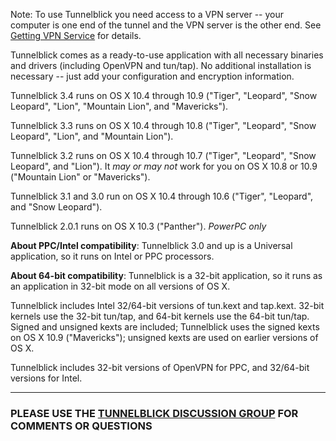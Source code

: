 Note: To use Tunnelblick you need access to a VPN server -- your computer is one end of the tunnel and the VPN server is the other end. See [Getting VPN Service](cGettingVPNService.md) for details.

Tunnelblick comes as a ready-to-use application with all necessary binaries and drivers (including OpenVPN and tun/tap). No additional installation is necessary -- just add your configuration and encryption information.

Tunnelblick 3.4 runs on OS X 10.4 through 10.9 ("Tiger", "Leopard", "Snow Leopard", "Lion", "Mountain Lion", and "Mavericks").

Tunnelblick 3.3 runs on OS X 10.4 through 10.8 ("Tiger", "Leopard", "Snow Leopard", "Lion", and "Mountain Lion").

Tunnelblick 3.2 runs on OS X 10.4 through 10.7 ("Tiger", "Leopard", "Snow Leopard", and  "Lion"). It _may or may not_ work for you on OS X 10.8 or 10.9 ("Mountain Lion" or "Mavericks").

Tunnelblick 3.1 and 3.0 run on OS X 10.4 through 10.6 ("Tiger", "Leopard", and "Snow Leopard").

Tunnelblick 2.0.1 runs on OS X 10.3 ("Panther"). _PowerPC only_

**About PPC/Intel compatibility**: Tunnelblick 3.0 and up is a Universal application, so it runs on Intel or PPC processors.

**About 64-bit compatibility**: Tunnelblick is a 32-bit application, so it runs as an application in 32-bit mode on all versions of OS X.

Tunnelblick includes Intel 32/64-bit versions of tun.kext and tap.kext. 32-bit kernels use the 32-bit tun/tap, and 64-bit kernels use the 64-bit tun/tap. Signed and unsigned kexts are included; Tunnelblick uses the signed kexts on OS X 10.9 ("Mavericks"); unsigned kexts are used on earlier versions of OS X.

Tunnelblick includes 32-bit versions of OpenVPN for PPC, and 32/64-bit versions for Intel.



---


### PLEASE USE THE [TUNNELBLICK DISCUSSION GROUP](https://groups.google.com/forum/#!forum/tunnelblick-discuss) FOR COMMENTS OR QUESTIONS